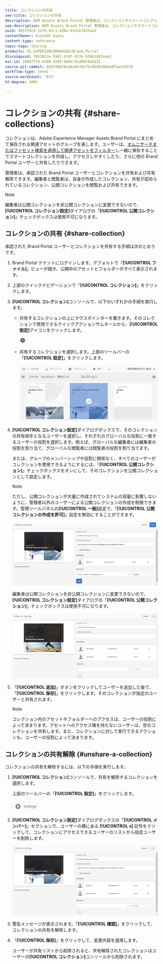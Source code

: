 ```yaml
---
title: コレクションの共有
seo-title: コレクションの共有
description: AEM Assets Brand Portal 管理者は、コレクションやスマートコレクションを承認済みユーザーと共有したり、共有を解除したりできます。編集者は、自身が作成したコレクションおよび共有が認められているコレクションと公開コレクションのみを閲覧、共有できます。
seo-description: AEM Assets Brand Portal 管理者は、コレクションやスマートコレクションを承認済みユーザーと共有したり、共有を解除したりできます。編集者は、自身が作成したコレクションおよび共有が認められているコレクションと公開コレクションのみを閲覧、共有できます。
uuid: 965f39cd-1378-42c1-a58a-01e1bf825aa3
contentOwner: Vishabh Gupta
content-type: reference
topic-tags: sharing
products: SG_EXPERIENCEMANAGER/Brand_Portal
discoiquuid: f053013e-5981-419f-927e-b5bb1d47eae2
exl-id: 29b877f6-4200-4299-9b8d-81d88f4e8221
source-git-commit: d2bfd06f8cd8a9e78efbc8dd92880e0faae39176
workflow-type: tm+mt
source-wordcount: '571'
ht-degree: 100%

---
```


# コレクションの共有 {#share-collections}

コレクションは、Adobe Experience Manager Assets Brand Portal にまとめて保存される関連アセットのグループを表します。ユーザーは、[オムニサーチまたはファセット検索を適用して関連アセットをフィルター](brand-portal-searching.md)し一緒に保存することでスマートコレクションを作成し、アクセスしやすくしたり、さらに他の Brand Portal ユーザーと共有したりできます。

管理者は、承認された Brand Portal ユーザーとコレクションを共有および共有解除できます。編集者と閲覧者は、自身が作成したコレクション、共有が認められているコレクション、公開コレクションを閲覧および共有できます。

>[!NOTE]
>
>編集者は公開コレクションを非公開コレクションに変更できないので、**[!UICONTROL コレクション設定]**&#x200B;ダイアログの「**[!UICONTROL 公開コレクション]**」チェックボックスは使用不可になります。

## コレクションの共有 {#share-collection}

承認された Brand Portal ユーザーとコレクションを共有する手順は次のとおりです。

1. Brand Portal テナントにログインします。デフォルトで「**[!UICONTROL ファイル]**」ビューが開き、公開中のアセットとフォルダーがすべて表示されます。

1. 上部のクイックナビゲーションで「**[!UICONTROL コレクション]**」をクリックします。

1. **[!UICONTROL コレクション]**&#x200B;コンソールで、以下のいずれかの手順を実行します。

   * 共有するコレクションの上にマウスポインターを置きます。そのコレクションで使用できるクイックアクションサムネールから、**[!UICONTROL 設定]**&#x200B;アイコンをクリックします。

      ![](assets/settings-icon.png)

   * 共有するコレクションを選択します。上部のツールバーの「**[!UICONTROL 設定]**」をクリックします。

      ![](assets/collection-console.png)

1. **[!UICONTROL コレクション設定]**&#x200B;ダイアログボックスで、そのコレクションの共有相手となるユーザーを選択し、それぞれのグローバルな役割に一致するユーザーの役割を選択します。例えば、グローバルな編集者には編集者の役割を割り当て、グローバルな閲覧者には閲覧者の役割を割り当てます。

   または、グループのメンバーシップや役割に関係なく、すべてのユーザーがコレクションを使用できるようにするには、「**[!UICONTROL 公開コレクション]**」チェックボックスをオンにして、そのコレクションを公開コレクションとして設定します。

   >[!NOTE]
   >
   >ただし、公開コレクションが大量に作成されてシステムの容量に影響しないように、管理者以外のユーザーによる公開コレクションの作成を制限できます。管理ツールパネルの&#x200B;**[!UICONTROL 一般]**&#x200B;設定で、「**[!UICONTROL 公開コレクションの作成を許可]**」設定を無効にすることができます。

   ![](assets/collection_sharingadduser.png)

   編集者は公開コレクションを非公開コレクションに変更できないので、**[!UICONTROL コレクション設定]**&#x200B;ダイアログの「**[!UICONTROL 公開コレクション]**」チェックボックスは使用不可になります。

   ![](assets/collection-setting-editor.png)

1. 「**[!UICONTROL 追加]**」ボタンをクリックしてユーザーを追加した後で、「**[!UICONTROL 保存]**」をクリックします。そのコレクションが指定のユーザーと共有されます。

   >[!NOTE]
   >
   >コレクション内のアセットやフォルダーへのアクセスは、ユーザーの役割によって決まります。アセットへのアクセス権を持たないユーザーは、空のコレクションを共有します。また、コレクションに対して実行できるアクションも、ユーザーの役割によって決まります。

## コレクションの共有解除  {#unshare-a-collection}

コレクションの共有を解除するには、以下の手順を実行します。

1. **[!UICONTROL コレクション]**&#x200B;コンソールで、共有を解除するコレクションを選択します。

   上部のツールバーの「**[!UICONTROL 設定]**」をクリックします。

   ![](assets/collection_settings.png)

1. **[!UICONTROL コレクション設定]**&#x200B;ダイアログボックスの「**[!UICONTROL メンバー]**」セクションで、ユーザーの横にある **[!UICONTROL x]** 記号をクリックして、コレクションにアクセスできるユーザーのリストから指定ユーザーを削除します。

   ![](assets/unshare_collection.png)

1. 警告メッセージが表示されます。「**[!UICONTROL 確認]**」をクリックして、コレクションの共有を解除します。

1. 「**[!UICONTROL 保存]**」をクリックして、変更内容を適用します。

   ユーザーが共有リストから削除されると、共有解除されたコレクションはユーザーの&#x200B;**[!UICONTROL コレクション]**&#x200B;コンソールから削除されます。

<!--
1. Click the overlay icon on the left, and choose **[!UICONTROL Navigation]**.

   ![](assets/contenttree-1.png)

1. From the siderail on the left, click **[!UICONTROL Collections]**.

   ![](assets/access_collections.png)

1. From the **[!UICONTROL Collections]** console, do one of the following:

    * Hover the pointer over the collection you want to share. From the quick action thumbnails available for the collection, click the **[!UICONTROL Settings]** icon.

   ![](assets/settings_thumbnail.png)

    * Select the collection you want to share. From the toolbar at the top, click **[!UICONTROL Settings]**.
    
   ![](assets/collection-sharing.png)

1. In the [!UICONTROL Collection Settings] dialog box, select the users or groups with whom you want to share the collection and select the role for a user or a group to match their global role. For example, assign the Editor role to a global editor, the Viewer role to a global viewer.

   Alternatively, to make the collection available to all users irrespective of their group membership and role, make it public by selecting the **[!UICONTROL Public Collection]** check-box.

   >[!NOTE]
   >
   >However, non-admin users can be restricted from creating public collections, to avoid having numerous public collections so that system space can be saved. Organizations can disable the **[!UICONTROL Allow public collections creation]** configuration from [!UICONTROL General] settings available in admin tools panel.

   ![](assets/collection_sharingadduser.png)

   Editors cannot change a public collection to a non-public collection and, therefore, do not have **[!UICONTROL Public Collection]** check-box available in **[!UICONTROL Collection Settings]** dialog.

   ![](assets/collection-setting-editor.png)

1. Select **[!UICONTROL Add]**, and then **[!UICONTROL Save]**. The collection is shared with the chosen users.

   >[!NOTE]
   >
   >A user's role governs access to the assets and folders inside a collection. If a user does not have access to assets, an empty collection is shared with the user. Also, a user's role governs the actions available for collections.

## Unshare a collection {#unshare-a-collection}

To unshare a previously shared collection, do the following:

1. From the **[!UICONTROL Collections]** console, select the collection you want to unshare.

   In the toolbar, click **[!UICONTROL Settings]**.

   ![](assets/collection_settings.png)

1. On the **[!UICONTROL Collection Settings]** dialog box, under **[!UICONTROL Members]**, click the **[!UICONTROL x]** symbol next to users or groups to remove them from the list of users you shared the collection with.

   ![](assets/unshare_collection.png)

1. In the warning message box, click **[!UICONTROL Confirm]** to confirm unshare.

   Click **[!UICONTROL Save]**.

1. Log in to Brand Portal with the credentials of the user you removed from the shared list. The collection is removed from the **[!UICONTROL Collections]** console.
-->
